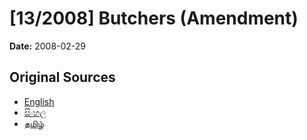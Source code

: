 # [13/2008] Butchers (Amendment)

**Date:** 2008-02-29

## Original Sources

- [English](https://documents.gov.lk/view/acts/2008/2/13-2008_E.pdf)
- [සිංහල](https://documents.gov.lk/view/acts/2008/2/13-2008_S.pdf)
- [தமிழ்](https://documents.gov.lk/view/acts/2008/2/13-2008_T.pdf)
